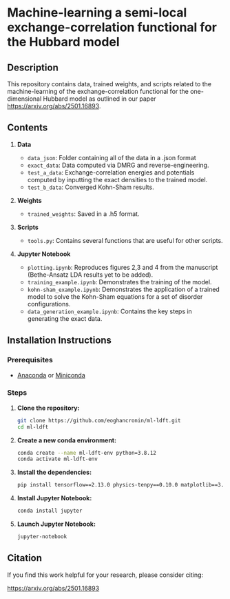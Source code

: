 # Machine-learning a semi-local exchange-correlation functional for the Hubbard model

## Description
This repository contains data, trained weights, and scripts related to the machine-learning of the exchange-correlation functional for the one-dimensional Hubbard model as outlined in our paper https://arxiv.org/abs/2501.16893.

## Contents

1. **Data**
   - `data_json`: Folder containing all of the data in a .json format
   - `exact_data`: Data computed via DMRG and reverse-engineering.
   - `test_a_data`: Exchange-correlation energies and potentials computed by inputting the exact densities to the trained model.
   - `test_b_data`: Converged Kohn-Sham results.

3. **Weights**
   - `trained_weights`: Saved in a .h5 format.

4. **Scripts**
   - `tools.py`: Contains several functions that are useful for other scripts.

5. **Jupyter Notebook**
   - `plotting.ipynb`: Reproduces figures 2,3 and 4 from the manuscript (Bethe-Ansatz LDA results yet to be added).
   - `training_example.ipynb`: Demonstrates the training of the model.
   - `kohn-sham_example.ipynb`: Demonstrates the application of a trained model to solve the Kohn-Sham equations for a set of disorder configurations.
   - `data_generation_example.ipynb`: Contains the key steps in generating the exact data.
## Installation Instructions

### Prerequisites
- [Anaconda](https://www.anaconda.com/products/distribution) or [Miniconda](https://docs.conda.io/en/latest/miniconda.html)

### Steps

1. **Clone the repository:**
    ```bash
    git clone https://github.com/eoghancronin/ml-ldft.git
    cd ml-ldft
    ```

2. **Create a new conda environment:**
    ```bash
    conda create --name ml-ldft-env python=3.8.12
    conda activate ml-ldft-env
    ```

3. **Install the dependencies:**
    ```bash
    pip install tensorflow==2.13.0 physics-tenpy==0.10.0 matplotlib==3.5.1 scipy==1.10.1
    ```

4. **Install Jupyter Notebook:**
    ```bash
    conda install jupyter
    ```
5. **Launch Jupyter Notebook:**
    ```bash
    jupyter-notebook
    ```

## Citation

If you find this work helpful for your research, please consider citing:

https://arxiv.org/abs/2501.16893
